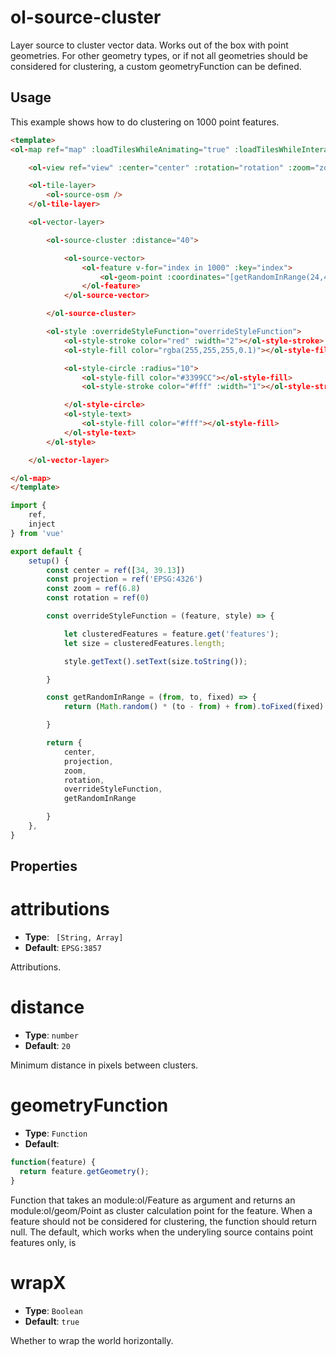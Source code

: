 # ol-source-cluster

Layer source to cluster vector data. Works out of the box with point geometries. For other geometry types, or if not all geometries should be considered for clustering, a custom geometryFunction can be defined.

<script setup>
import ClusterDemo from "@demos/ClusterDemo.vue"

</script>

## Usage
This example shows how to do clustering on 1000 point features.

```html
<template>
<ol-map ref="map" :loadTilesWhileAnimating="true" :loadTilesWhileInteracting="true" style="height:800px">

    <ol-view ref="view" :center="center" :rotation="rotation" :zoom="zoom" :projection="projection" />

    <ol-tile-layer>
        <ol-source-osm />
    </ol-tile-layer>

    <ol-vector-layer>

        <ol-source-cluster :distance="40">

            <ol-source-vector>
                <ol-feature v-for="index in 1000" :key="index">
                    <ol-geom-point :coordinates="[getRandomInRange(24,45,3),getRandomInRange(35,41,3)]"></ol-geom-point>
                </ol-feature>
            </ol-source-vector>

        </ol-source-cluster>

        <ol-style :overrideStyleFunction="overrideStyleFunction">
            <ol-style-stroke color="red" :width="2"></ol-style-stroke>
            <ol-style-fill color="rgba(255,255,255,0.1)"></ol-style-fill>

            <ol-style-circle :radius="10">
                <ol-style-fill color="#3399CC"></ol-style-fill>
                <ol-style-stroke color="#fff" :width="1"></ol-style-stroke>

            </ol-style-circle>
            <ol-style-text>
                <ol-style-fill color="#fff"></ol-style-fill>
            </ol-style-text>
        </ol-style>

    </ol-vector-layer>

</ol-map>
</template>

```

```js
import {
    ref,
    inject
} from 'vue'

export default {
    setup() {
        const center = ref([34, 39.13])
        const projection = ref('EPSG:4326')
        const zoom = ref(6.8)
        const rotation = ref(0)

        const overrideStyleFunction = (feature, style) => {

            let clusteredFeatures = feature.get('features');
            let size = clusteredFeatures.length;

            style.getText().setText(size.toString());

        }

        const getRandomInRange = (from, to, fixed) => {
            return (Math.random() * (to - from) + from).toFixed(fixed) * 1;

        }

        return {
            center,
            projection,
            zoom,
            rotation,
            overrideStyleFunction,
            getRandomInRange

        }
    },
}
```

<ClientOnly>
<ClusterDemo />
</ClientOnly>



## Properties

# attributions

- **Type**: ` [String, Array]`
- **Default**: `EPSG:3857` 

Attributions.

# distance

- **Type**: `number`
- **Default**: `20` 
	
Minimum distance in pixels between clusters.

# geometryFunction

- **Type**: `Function`
- **Default**: 
```js
function(feature) {
  return feature.getGeometry();
}
```
Function that takes an module:ol/Feature as argument and returns an module:ol/geom/Point as cluster calculation point for the feature. When a feature should not be considered for clustering, the function should return null. The default, which works when the underyling source contains point features only, is


# wrapX

- **Type**: `Boolean`
- **Default**: `true` 

Whether to wrap the world horizontally.
